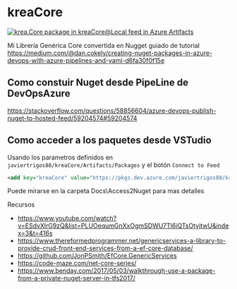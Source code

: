 # kreaCore

[![krea.Core package in kreaCore@Local feed in Azure Artifacts](https://feeds.dev.azure.com/javiertrigos88/7053f183-58c7-41fb-8253-57396bdc1de1/_apis/public/Packaging/Feeds/216f9451-f083-448e-afba-10523986517d%400493c2a5-824b-401f-bfaf-714d5eca3bc1/Packages/e8b1b47b-12d2-4275-a343-b8b08d7bfa98/Badge)](https://dev.azure.com/javiertrigos88/kreaCore/_packaging?_a=package&feed=216f9451-f083-448e-afba-10523986517d%400493c2a5-824b-401f-bfaf-714d5eca3bc1&package=e8b1b47b-12d2-4275-a343-b8b08d7bfa98&preferRelease=true)


Mi Librería Genérica Core convertida en Nugget guiado de tutorial https://medium.com/@dan.cokely/creating-nuget-packages-in-azure-devops-with-azure-pipelines-and-yaml-d6fa30f0f15e


## Como constuir Nuget desde PipeLine de DevOpsAzure
https://stackoverflow.com/questions/58856604/azure-devops-publish-nuget-to-hosted-feed/59204574#59204574

## Como acceder a los paquetes desde VSTudio
  
Usando los parametros definidos en `javiertrigos88/kreaCore/Artifacts/Packages` y el botón `Connect to Feed`
```xml
<add key="kreaCore" value="https://pkgs.dev.azure.com/javiertrigos88/kreaCore/_packaging/kreaCore/nuget/v3/index.json" />
```
Puede mirarse en la carpeta Docs\Access2Nuget para mas detalles




Recursos
* https://www.youtube.com/watch?v=ESdvXlrG9zQ&list=PLUOequmGnXxOgmSDWU7Tl6iQTsOtyjtwU&index=3&t=416s
* https://www.thereformedprogrammer.net/genericservices-a-library-to-provide-crud-front-end-services-from-a-ef-core-database/
* https://github.com/JonPSmith/EfCore.GenericServices
* https://code-maze.com/net-core-series/
* https://www.benday.com/2017/05/03/walkthrough-use-a-package-from-a-private-nuget-server-in-tfs2017/
